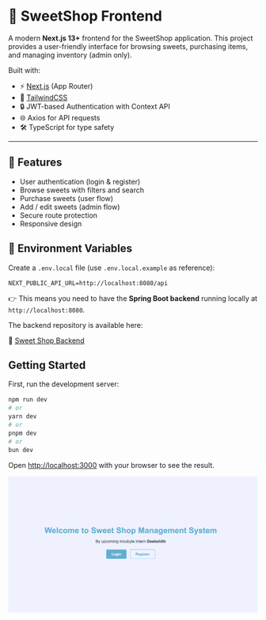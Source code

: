 # 🍬 SweetShop Frontend

A modern **Next.js 13+** frontend for the SweetShop application.
This project provides a user-friendly interface for browsing sweets, purchasing items, and managing inventory (admin only).

Built with:

- ⚡ [Next.js](https://nextjs.org/) (App Router)
- 🎨 [TailwindCSS](https://tailwindcss.com/)
- 🔒 JWT-based Authentication with Context API
- 🌐 Axios for API requests
- 🛠️ TypeScript for type safety

---

## 🚀 Features

- User authentication (login & register)
- Browse sweets with filters and search
- Purchase sweets (user flow)
- Add / edit sweets (admin flow)
- Secure route protection
- Responsive design

## 🔑 Environment Variables

Create a `.env.local` file (use `.env.local.example` as reference):

```env
NEXT_PUBLIC_API_URL=http://localhost:8080/api
```

👉 This means you need to have the **Spring Boot backend** running locally at `http://localhost:8080`.

The backend repository is available here:

🔗 [Sweet Shop Backend](https://github.com/itsdeekshit098/sweetshop-backend)

## Getting Started

First, run the development server:

```bash
npm run dev
# or
yarn dev
# or
pnpm dev
# or
bun dev
```

Open [http://localhost:3000](http://localhost:3000) with your browser to see the result.

![1758356397351](image/README/1758356397351.png)
